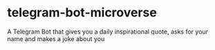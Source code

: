 # telegram-bot-microverse
A Telegram Bot that gives you a daily inspirational quote, asks for your name and makes a joke about you
